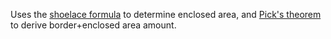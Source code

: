 Uses the [shoelace formula](https://en.wikipedia.org/wiki/Shoelace_formula) to determine enclosed area, and [Pick's theorem](https://en.wikipedia.org/wiki/Pick%27s_theorem) to derive border+enclosed area amount.
